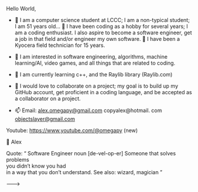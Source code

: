 Hello World,

- 👋 
I am a computer science student at LCCC; I am a non-typical student; I am 51 years old… 👴
I have been coding as a hobby for several years; I am a coding enthusiast. I also aspire to become a software engineer, 
get a job in that field and/or engineer my own software.
🔧 I have been a Kyocera field technician for 15 years.

- 👀
I am interested in software engineering, algorithms, machine learning/AI, video games, 
and all things that are related to coding.

- 🌱
I am currently learning c++, and the Raylib library (Raylib.com)

- 💞️
I would love to collaborate on a project; my goal is to build up my GitHub account, 
get proficient in a coding language, and be accepted as a collaborator on a project. 

- 📫
Email: 
alex.omegapy@gmail.com
copyalex@hotmail. com
objectslayer@gmail.com

Youtube: https://www.youtube.com/@omegapy (new)

👋 
Alex

Quote:
“ Software Engineer
noun [de-vel-op-er]
Someone that solves problems   
you didn’t know you had    
in a way that you don’t understand.
See also: wizard, magician ”

--->
